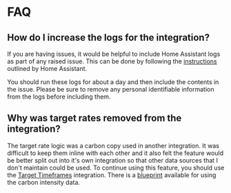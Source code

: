 # FAQ

## How do I increase the logs for the integration?

If you are having issues, it would be helpful to include Home Assistant logs as part of any raised issue. This can be done by following the [instructions](https://www.home-assistant.io/docs/configuration/troubleshooting/#enabling-debug-logging) outlined by Home Assistant.

You should run these logs for about a day and then include the contents in the issue. Please be sure to remove any personal identifiable information from the logs before including them.

## Why was target rates removed from the integration?

The target rate logic was a carbon copy used in another integration. It was difficult to keep them inline with each other and it also felt the feature would be better split out into it's own integration so that other data sources that I don't maintain could be used. To continue using this feature, you should use the [Target Timeframes](https://bottlecapdave.github.io/HomeAssistant-TargetTimeframes/) integration. There is a [blueprint](https://bottlecapdave.github.io/HomeAssistant-TargetTimeframes/blueprints/#carbon-intensity) available for using the carbon intensity data.